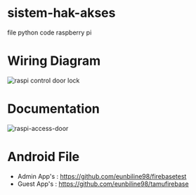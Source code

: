 # sistem-hak-akses
file python code raspberry pi

# Wiring Diagram
![raspi control door lock](https://user-images.githubusercontent.com/50385294/126891472-9edd102c-c26b-4cea-a16b-67dba433ecf0.PNG)

# Documentation
![raspi-access-door](https://user-images.githubusercontent.com/50385294/126891515-ca91de2f-e1a2-42e5-b777-46d139638e66.PNG)

# Android File 
- Admin App's : https://github.com/eunbiline98/firebasetest
- Guest App's : https://github.com/eunbiline98/tamufirebase 
